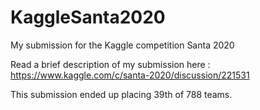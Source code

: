 # KaggleSanta2020
My submission for the Kaggle competition Santa 2020

Read a brief description of my submission here : https://www.kaggle.com/c/santa-2020/discussion/221531

This submission ended up placing 39th of 788 teams.
